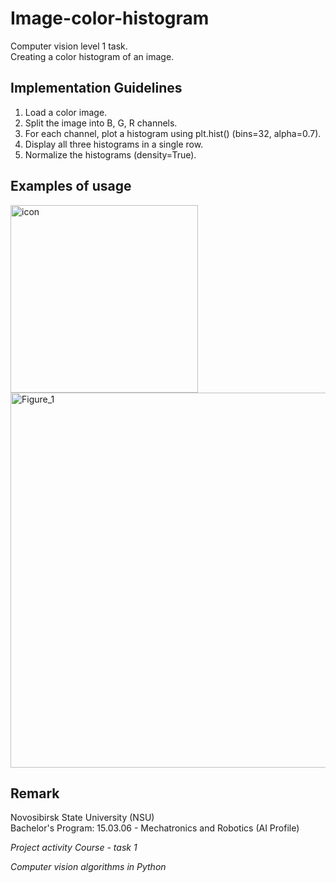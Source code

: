 # Image-color-histogram
Computer vision level 1 task.\
Creating a color histogram of an image.

## Implementation Guidelines
1. Load a color image.
2. Split the image into B, G, R channels.
3. For each channel, plot a histogram using plt.hist() (bins=32, alpha=0.7).
4. Display all three histograms in a single row.
5. Normalize the histograms (density=True).

## Examples of usage
<img width="300" alt="icon" src="https://github.com/user-attachments/assets/58e1c54e-9081-4c03-8399-f55b8d1745e2" />
<img width="600" height="600" alt="Figure_1" src="https://github.com/user-attachments/assets/ef15c59a-99d8-4b71-ae17-b008719f39cc" />


## Remark
Novosibirsk State University (NSU)\
Bachelor's Program: 15.03.06 - Mechatronics and Robotics (AI Profile)

*Project activity Course - task 1*

*Computer vision algorithms in Python*

